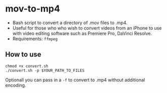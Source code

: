 # mov-to-mp4
- Bash script to convert a directory of .mov files to .mp4.
- Useful for those who who wish to convert videos from an iPhone to use with video editing software such as Premiere Pro, DaVinci Resolve.
- Requirements: `ffmpeg`

## How to use

```
chmod +x convert.sh
./convert.sh -p $YOUR_PATH_TO_FILES 
```
Optionall you can pass in a `-f` to convert to .mp4 without additional encoding.
